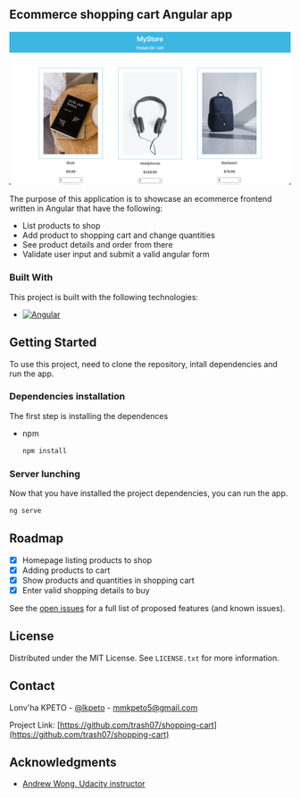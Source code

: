 
## Ecommerce shopping cart Angular app

![Homepage of shopping cart](https://github.com/trash07/shopping-cart/blob/master/docs/store_index.png)

The purpose of this application is to showcase an ecommerce frontend written in Angular that have the following: 
* List products to shop
* Add product to shopping cart and change quantities
* See product details and order from there
* Validate user input and submit a valid angular form

### Built With

This project is built with the following technologies:

* [![Angular][Angular.io]][Angular-url]


## Getting Started

To use this project, need to clone the repository, intall dependencies and run the app.

### Dependencies installation

The first step is installing the dependences
* npm
  ```sh
  npm install
  ```

### Server lunching

Now that you have installed the project dependencies, you can run the app.

```sh
ng serve   
```



## Roadmap

- [x] Homepage listing products to shop
- [x] Adding products to cart
- [x] Show products and quantities in shopping cart
- [x] Enter valid shopping details to buy

See the [open issues](https://github.com/othneildrew/Best-README-Template/issues) for a full list of proposed features (and known issues).


<!-- LICENSE -->
## License

Distributed under the MIT License. See `LICENSE.txt` for more information.



<!-- CONTACT -->
## Contact

Lonv'ha KPETO - [@lkpeto](https://twitter.com/lkpeto) - mmkpeto5@gmail.com

Project Link: [https://github.com/trash07/shopping-cart](https://github.com/trash07/shopping-cart)



<!-- ACKNOWLEDGMENTS -->
## Acknowledgments

* [Andrew Wong, Udacity instructor](https://ca.linkedin.com/in/akkw)


<!-- MARKDOWN LINKS & IMAGES -->
<!-- https://www.markdownguide.org/basic-syntax/#reference-style-links -->
[linkedin-url]: https://linkedin.com/in/othneildrew
[product-screenshot]: doc/store_index.png
[Angular.io]: https://img.shields.io/badge/Angular-DD0031?style=for-the-badge&logo=angular&logoColor=white
[Angular-url]: https://angular.io/
